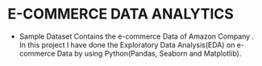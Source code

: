 # E-COMMERCE DATA ANALYTICS 
 * Sample Dataset Contains the e-commerce Data of Amazon Company . In this project I have done the Exploratory Data Analysis(EDA) on e-commerce Data by using Python(Pandas, Seaborn and Matplotlib).
 
 
